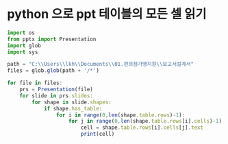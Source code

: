 # python 으로 ppt 테이블의 모든 셀 읽기

```js
import os
from pptx import Presentation
import glob
import sys

path = "C:\\Users\\lkh\\Documents\\01.편의점가맹지원\\보고서설계서"
files = glob.glob(path + '/*')

for file in files:
    prs = Presentation(file)
    for slide in prs.slides:
        for shape in slide.shapes:
            if shape.has_table:
                for i in range(0,len(shape.table.rows)-1):
                    for j in range(0,len(shape.table.rows[i].cells)-1):
                        cell = shape.table.rows[i].cells[j].text
                        print(cell)
```
    



<!--stackedit_data:
eyJoaXN0b3J5IjpbOTE0NzQ0NTE0XX0=
-->